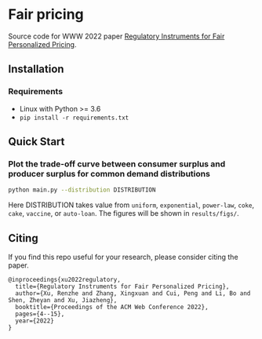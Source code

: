 # Fair pricing
Source code for WWW 2022 paper [Regulatory Instruments for Fair Personalized Pricing](https://arxiv.org/abs/2202.04245).

## Installation
### Requirements
- Linux with Python >= 3.6
- `pip install -r requirements.txt`

## Quick Start
### Plot the trade-off curve between consumer surplus and producer surplus for common demand distributions
```bash
python main.py --distribution DISTRIBUTION
```

Here DISTRIBUTION takes value from `uniform`, `exponential`, `power-law`, `coke`, `cake`, `vaccine`, or `auto-loan`. The figures will be shown in `results/figs/`.

## Citing
If you find this repo useful for your research, please consider citing the paper.
```
@inproceedings{xu2022regulatory,
  title={Regulatory Instruments for Fair Personalized Pricing},
  author={Xu, Renzhe and Zhang, Xingxuan and Cui, Peng and Li, Bo and Shen, Zheyan and Xu, Jiazheng},
  booktitle={Proceedings of the ACM Web Conference 2022},
  pages={4--15},
  year={2022}
}
```
